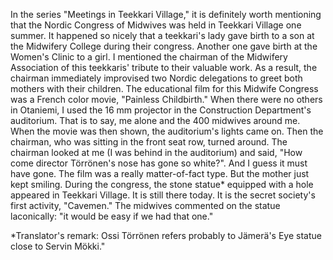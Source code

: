 
In the series "Meetings in Teekkari Village," it is definitely worth mentioning that the Nordic Congress of Midwives was held in Teekkari Village one summer. It happened so nicely that a teekkari's lady gave birth to a son at the Midwifery College during their congress. Another one gave birth at the Women's Clinic to a girl. I mentioned the chairman of the Midwifery Association of this teekkaris' tribute to their valuable work. As a result, the chairman immediately improvised two Nordic delegations to greet both mothers with their children. The educational film for this Midwife Congress was a French color movie, "Painless Childbirth." When there were no others in Otaniemi, I used the 16 mm projector in the Construction Department's auditorium. That is to say, me alone and the 400 midwives around me. When the movie was then shown, the auditorium's lights came on. Then the chairman, who was sitting in the front seat row, turned around. The chairman looked at me (I was behind in the auditorium) and said, "How come director Törrönen's nose has gone so white?". And I guess it must have gone. The film was a really matter-of-fact type. But the mother just kept smiling. During the congress, the stone statue\* equipped with a hole appeared in Teekkari Village. It is still there today. It is the secret society's first activity, "Cavemen." The midwives commented on the statue laconically: "it would be easy if we had that one."

\*Translator's remark: Ossi Törrönen refers probably to Jämerä's Eye statue close to Servin Mökki."